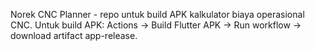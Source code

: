 Norek CNC Planner - repo untuk build APK kalkulator biaya operasional CNC.
Untuk build APK: Actions → Build Flutter APK → Run workflow → download artifact app-release.
